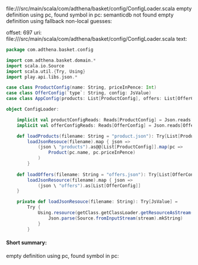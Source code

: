 file://<WORKSPACE>/src/main/scala/com/adthena/basket/config/ConfigLoader.scala
empty definition using pc, found symbol in pc: 
semanticdb not found
empty definition using fallback
non-local guesses:

offset: 697
uri: file://<WORKSPACE>/src/main/scala/com/adthena/basket/config/ConfigLoader.scala
text:
```scala
package com.adthena.basket.config

import com.adthena.basket.domain.* 
import scala.io.Source
import scala.util.{Try, Using}
import play.api.libs.json.*

case class ProductConfig(name: String, priceInPence: Int)
case class OfferConfig(`type`: String, config: JsValue)
case class AppConfig(products: List[ProductConfig], offers: List[OfferConfig])

object ConfigLoader:

    implicit val productConfigReads: Reads[ProductConfig] = Json.reads[ProductConfig]
    implicit val offerConfigReads: Reads[OfferConfig] = Json.reads[OfferConfig]

    def loadProducts(filename: String = "product.json"): Try[List[Product]] =
        loadJsonResouce(filename).map { json =>
            (json \ "products").as@@[List[ProductConfig]].map(pc =>
                Product(pc.name, pc.priceInPence)    
            )
        }
    
    def loadOffers(filename: String = "offers.json"): Try[List[OfferConfig]] =
        loadJsonResource(filename).map { json =>
            (json \ "offers").as[List[OfferConfig]]    
    }

    private def loadJsonResouce(filename: String): Try[JsValue] =
        Try {
            Using.resource(getClass.getClassLoader.getResourceAsStream(filename)) { stream =>
                Json.parse(Source.fromInputStream(stream).mkString)
            }
        }
```


#### Short summary: 

empty definition using pc, found symbol in pc: 